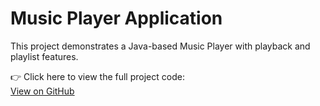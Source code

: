 # Music Player Application

This project demonstrates a Java-based Music Player with playback and playlist features.

👉 Click here to view the full project code:  
[View on GitHub](https://github.com/nilu1342/MusicPlayerApp)
